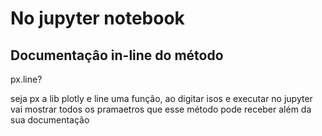 

# No jupyter notebook

## Documentaçâo in-line do método

px.line?

seja px a lib plotly e line uma funçâo, ao digitar isos e executar no jupyter vai mostrar todos os pramaetros que esse método pode receber além da sua documentação
